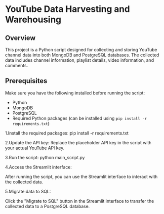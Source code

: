 # YouTube Data Harvesting and Warehousing

## Overview

This project is a Python script designed for collecting and storing YouTube channel data into both MongoDB and PostgreSQL databases. The collected data includes channel information, playlist details, video information, and comments.

## Prerequisites

Make sure you have the following installed before running the script:

- Python
- MongoDB
- PostgreSQL
- Required Python packages (can be installed using `pip install -r requirements.txt`)
  
1.Install the required packages:
pip install -r requirements.txt

2.Update the API key:
Replace the placeholder API key in the script with your actual YouTube API key.

3.Run the script:
python main_script.py

4.Access the Streamlit interface:

After running the script, you can use the Streamlit interface to interact with the collected data.

5.Migrate data to SQL:

Click the "Migrate to SQL" button in the Streamlit interface to transfer the collected data to a PostgreSQL database.
